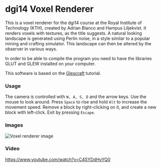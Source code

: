 # dgi14 Voxel Renderer

This is a voxel renderer for the dgi14 course at the Royal Institute of Technology (KTH),
created by Adrian Blanco and Hampus Liljekvist.  It renders voxels with textures, as the
title suggests.  A natural looking landscape is generated using Perlin noise, in a style
similar to a popular mining and crafting simulator. This landscape can then be altered by
the observer in various ways.

In order to be able to compile the program you need to have the libraries GLUT and GLEW 
installed on your computer.

This software is based on the [Glescraft](http://en.wikibooks.org/wiki/OpenGL_Programming/Glescraft_1) tutorial.

### Usage
The camera is controlled with `W, A, S, D` and the arrow keys.
Use the mouse to look around.
Press `Space` to rise and hold `Alt` to increase the movement speed.
Remove a block by right-clicking on it, and create a new block with left-click.
Exit by pressing `Escape`.

### Images
![Voxel renderer image](http://adrianblan.co/images/voxel-renderer.png)

### Video

https://www.youtube.com/watch?v=C4SYDdHvYQ0

